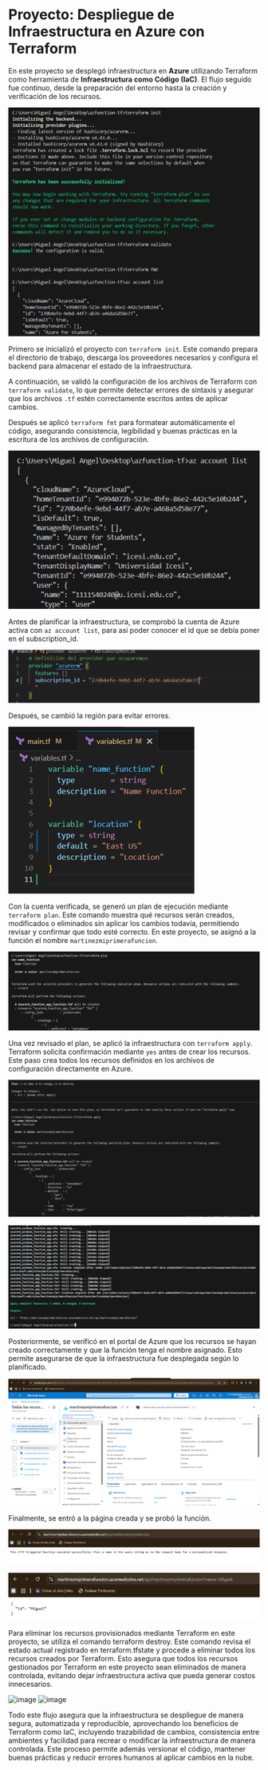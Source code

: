 # Proyecto: Despliegue de Infraestructura en Azure con Terraform

En este proyecto se desplegó infraestructura en **Azure** utilizando Terraform como herramienta de **Infraestructura como Código (IaC)**. El flujo seguido fue continuo, desde la preparación del entorno hasta la creación y verificación de los recursos.

![alt text](image-1.png)

Primero se inicializó el proyecto con `terraform init`. Este comando prepara el directorio de trabajo, descarga los proveedores necesarios y configura el backend para almacenar el estado de la infraestructura.  

A continuación, se validó la configuración de los archivos de Terraform con `terraform validate`, lo que permite detectar errores de sintaxis y asegurar que los archivos `.tf` estén correctamente escritos antes de aplicar cambios.  

Después se aplicó `terraform fmt` para formatear automáticamente el código, asegurando consistencia, legibilidad y buenas prácticas en la escritura de los archivos de configuración.  

![alt text](image-2.png)

Antes de planificar la infraestructura, se comprobó la cuenta de Azure activa con `az account list`, para asi poder conocer el id que se debía poner en el subscription_id.

![alt text](image-3.png)

Después, se cambió la región para evitar errores.

![alt text](image-4.png)

Con la cuenta verificada, se generó un plan de ejecución mediante `terraform plan`. Este comando muestra qué recursos serán creados, modificados o eliminados sin aplicar los cambios todavía, permitiendo revisar y confirmar que todo esté correcto. En este proyecto, se asignó a la función el nombre `martinezmiprimerafuncion`.  

![alt text](image-5.png)

Una vez revisado el plan, se aplicó la infraestructura con `terraform apply`. Terraform solicita confirmación mediante `yes` antes de crear los recursos. Este paso crea todos los recursos definidos en los archivos de configuración directamente en Azure.  

![alt text](image-6.png)

![alt text](image-7.png)

Posteriormente, se verificó en el portal de Azure que los recursos se hayan creado correctamente y que la función tenga el nombre asignado. Esto permite asegurarse de que la infraestructura fue desplegada según lo planificado.  

![alt text](image-8.png)

Finalmente, se entró a la página creada y se probó la función.

![alt text](image-9.png)

![alt text](image-10.png)

Para eliminar los recursos provisionados mediante Terraform en este proyecto, se utiliza el comando terraform destroy. Este comando revisa el estado actual registrado en terraform.tfstate y procede a eliminar todos los recursos creados por Terraform.
Esto asegura que todos los recursos gestionados por Terraform en este proyecto sean eliminados de manera controlada, evitando dejar infraestructura activa que pueda generar costos innecesarios.

<img width="1559" height="805" alt="image" src="https://github.com/user-attachments/assets/74977be9-9590-4979-9285-234fed31c463" />

<img width="1525" height="755" alt="image" src="https://github.com/user-attachments/assets/b6c88916-fac3-4c70-9036-cd36961d0162" />


Todo este flujo asegura que la infraestructura se despliegue de manera segura, automatizada y reproducible, aprovechando los beneficios de Terraform como IaC, incluyendo trazabilidad de cambios, consistencia entre ambientes y facilidad para recrear o modificar la infraestructura de manera controlada. Este proceso permite además versionar el código, mantener buenas prácticas y reducir errores humanos al aplicar cambios en la nube.
